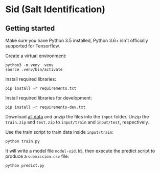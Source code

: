 # Sid (Salt Identification)

## Getting started
Make sure you have Python 3.5 installed, Python 3.6+ isn't officially supported
for Tensorflow.

Create a virtual environment:
```
python3 -m venv .venv
source .venv/bin/activate
```

Install required libraries:
```
pip install -r requirements.txt
```

Install required libraries for development:
```
pip install -r requirements-dev.txt
```

Download [all data](https://www.kaggle.com/c/tgs-salt-identification-challenge/data)
and unzip the files into the `input` folder. Unzip the `train.zip` and
`test.zip` to `input/train` and `input/test`, respectively.

Use the train script to train data inside `input/train`:
```
python train.py
```
It will write a model file `model-sid.h5`, then execute the predict script to
produce a `submission.csv` file:
```
python predict.py
```
